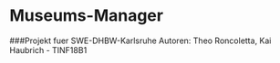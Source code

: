 # Museums-Manager
###Projekt fuer SWE-DHBW-Karlsruhe
Autoren: Theo Roncoletta, Kai Haubrich - TINF18B1
